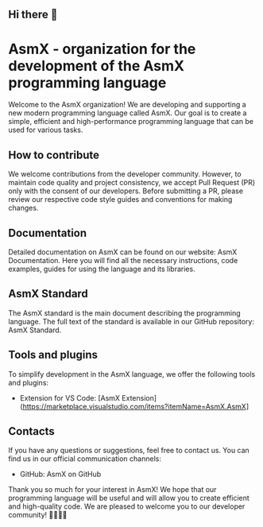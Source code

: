 ## Hi there 👋

<!--

**Here are some ideas to get you started:**

🙋‍♀️ A short introduction - what is your organization all about?
🌈 Contribution guidelines - how can the community get involved?
👩‍💻 Useful resources - where can the community find your docs? Is there anything else the community should know?
🍿 Fun facts - what does your team eat for breakfast?
🧙 Remember, you can do mighty things with the power of [Markdown](https://docs.github.com/github/writing-on-github/getting-started-with-writing-and-formatting-on-github/basic-writing-and-formatting-syntax)
-->

<!--
This organization is a new modern programming language called AsmX.

We accept deposits only with an agreement and agreements.

Documentation, and not only, can be found here:
https://langprogramming-asmx.github.io/AsmX-Documentation/
-->

# AsmX - organization for the development of the AsmX programming language

Welcome to the AsmX organization! We are developing and supporting a new modern programming language called AsmX. Our goal is to create a simple, efficient and high-performance programming language that can be used for various tasks.

## How to contribute

We welcome contributions from the developer community. However, to maintain code quality and project consistency, we accept Pull Request (PR) only with the consent of our developers. Before submitting a PR, please review our respective code style guides and conventions for making changes.

## Documentation

Detailed documentation on AsmX can be found on our website: AsmX Documentation. Here you will find all the necessary instructions, code examples, guides for using the language and its libraries.

## AsmX Standard

The AsmX standard is the main document describing the programming language. The full text of the standard is available in our GitHub repository: AsmX Standard.

## Tools and plugins

To simplify development in the AsmX language, we offer the following tools and plugins:

- Extension for VS Code: [AsmX Extension](https://marketplace.visualstudio.com/items?itemName=AsmX.AsmX]

## Contacts

If you have any questions or suggestions, feel free to contact us. You can find us in our official communication channels:

- GitHub: AsmX on GitHub

Thank you so much for your interest in AsmX! We hope that our programming language will be useful and will allow you to create efficient and high-quality code. We are pleased to welcome you to our developer community! 👨‍💻👩‍💻




